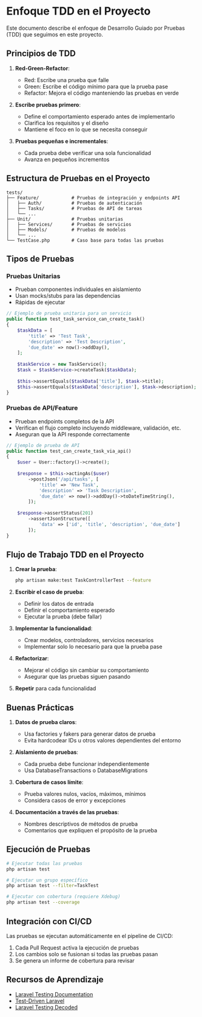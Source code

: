 # Enfoque TDD en el Proyecto

Este documento describe el enfoque de Desarrollo Guiado por Pruebas (TDD) que seguimos en este proyecto.

## Principios de TDD

1. **Red-Green-Refactor**: 
   - Red: Escribe una prueba que falle
   - Green: Escribe el código mínimo para que la prueba pase
   - Refactor: Mejora el código manteniendo las pruebas en verde

2. **Escribe pruebas primero**: 
   - Define el comportamiento esperado antes de implementarlo
   - Clarifica los requisitos y el diseño
   - Mantiene el foco en lo que se necesita conseguir

3. **Pruebas pequeñas e incrementales**:
   - Cada prueba debe verificar una sola funcionalidad
   - Avanza en pequeños incrementos

## Estructura de Pruebas en el Proyecto

```
tests/
├── Feature/            # Pruebas de integración y endpoints API
│   ├── Auth/           # Pruebas de autenticación
│   ├── Tasks/          # Pruebas de API de tareas
│   └── ...
├── Unit/               # Pruebas unitarias
│   ├── Services/       # Pruebas de servicios
│   ├── Models/         # Pruebas de modelos
│   └── ...
└── TestCase.php        # Caso base para todas las pruebas
```

## Tipos de Pruebas

### Pruebas Unitarias

- Prueban componentes individuales en aislamiento
- Usan mocks/stubs para las dependencias
- Rápidas de ejecutar

```php
// Ejemplo de prueba unitaria para un servicio
public function test_task_service_can_create_task()
{
    $taskData = [
        'title' => 'Test Task',
        'description' => 'Test Description',
        'due_date' => now()->addDay(),
    ];
    
    $taskService = new TaskService();
    $task = $taskService->createTask($taskData);
    
    $this->assertEquals($taskData['title'], $task->title);
    $this->assertEquals($taskData['description'], $task->description);
}
```

### Pruebas de API/Feature

- Prueban endpoints completos de la API
- Verifican el flujo completo incluyendo middleware, validación, etc.
- Aseguran que la API responde correctamente

```php
// Ejemplo de prueba de API
public function test_can_create_task_via_api()
{
    $user = User::factory()->create();
    
    $response = $this->actingAs($user)
        ->postJson('/api/tasks', [
            'title' => 'New Task',
            'description' => 'Task Description',
            'due_date' => now()->addDay()->toDateTimeString(),
        ]);
    
    $response->assertStatus(201)
        ->assertJsonStructure([
            'data' => ['id', 'title', 'description', 'due_date']
        ]);
}
```

## Flujo de Trabajo TDD en el Proyecto

1. **Crear la prueba**:
   ```bash
   php artisan make:test TaskControllerTest --feature
   ```

2. **Escribir el caso de prueba**:
   - Definir los datos de entrada
   - Definir el comportamiento esperado
   - Ejecutar la prueba (debe fallar)

3. **Implementar la funcionalidad**:
   - Crear modelos, controladores, servicios necesarios
   - Implementar solo lo necesario para que la prueba pase

4. **Refactorizar**:
   - Mejorar el código sin cambiar su comportamiento
   - Asegurar que las pruebas siguen pasando

5. **Repetir** para cada funcionalidad

## Buenas Prácticas

1. **Datos de prueba claros**:
   - Usa factories y fakers para generar datos de prueba
   - Evita hardcodear IDs u otros valores dependientes del entorno

2. **Aislamiento de pruebas**:
   - Cada prueba debe funcionar independientemente
   - Usa DatabaseTransactions o DatabaseMigrations

3. **Cobertura de casos límite**:
   - Prueba valores nulos, vacíos, máximos, mínimos
   - Considera casos de error y excepciones

4. **Documentación a través de las pruebas**:
   - Nombres descriptivos de métodos de prueba
   - Comentarios que expliquen el propósito de la prueba

## Ejecución de Pruebas

```bash
# Ejecutar todas las pruebas
php artisan test

# Ejecutar un grupo específico
php artisan test --filter=TaskTest

# Ejecutar con cobertura (requiere Xdebug)
php artisan test --coverage
```

## Integración con CI/CD

Las pruebas se ejecutan automáticamente en el pipeline de CI/CD:

1. Cada Pull Request activa la ejecución de pruebas
2. Los cambios solo se fusionan si todas las pruebas pasan
3. Se genera un informe de cobertura para revisar

## Recursos de Aprendizaje

- [Laravel Testing Documentation](https://laravel.com/docs/testing)
- [Test-Driven Laravel](https://testdrivenlaravel.com/)
- [Laravel Testing Decoded](https://leanpub.com/laravel-testing-decoded) 
